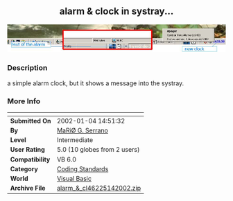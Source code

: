 ﻿<div align="center">

## alarm & clock in systray\.\.\.

<img src="PIC200214856259606.jpg">
</div>

### Description

a simple alarm clock, but it shows a message into the systray.
 
### More Info
 


<span>             |<span>
---                |---
**Submitted On**   |2002-01-04 14:51:32
**By**             |[MaRiØ G\. Serrano](https://github.com/Planet-Source-Code/PSCIndex/blob/master/ByAuthor/mari-g-serrano.md)
**Level**          |Intermediate
**User Rating**    |5.0 (10 globes from 2 users)
**Compatibility**  |VB 6\.0
**Category**       |[Coding Standards](https://github.com/Planet-Source-Code/PSCIndex/blob/master/ByCategory/coding-standards__1-43.md)
**World**          |[Visual Basic](https://github.com/Planet-Source-Code/PSCIndex/blob/master/ByWorld/visual-basic.md)
**Archive File**   |[alarm\_&\_cl46225142002\.zip](https://github.com/Planet-Source-Code/mari-g-serrano-alarm-clock-in-systray__1-30377/archive/master.zip)









